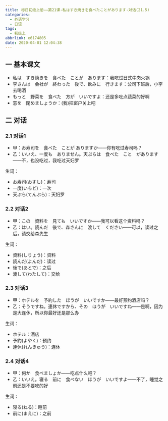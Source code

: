 ```yaml
---
title: 标日初级上册——第21课-私はすき焼きを食べたことがあります-对话(21.5)
categories:
  - 外语学习
  - 日语
tags:
  - 初级上
abbrlink: e6174805
date: 2020-04-01 12:04:38
---
```

## 一 基本课文

* 私は　すき焼きを　食べた　ことが　あります：我吃过日式牛肉火锅
* 李さんは　会社が　終わった　後で、飲みに　行きます：公司下班后，小李去喝酒
* もっと　野菜を　食べた　方が　いいですよ：还是多吃点蔬菜的好啊
* 窓を　閉めましょうか：(我)把窗户关上吧

<!--more-->

## 二 对话

### 2.1 对话1

* 甲：お寿司を　食べた　ことが  ありますか——你有吃过寿司吗？
* 乙：いいえ、一度も　ありません。天ぷらは　食べた　こと　があります——不，也没吃过，我吃过天妇罗


生词： 

* お寿司(おすし)：寿司
* 一度(いちど)：一次
* 天ぷら(てんぷら)：天妇罗

### 2.2 对话2

* 甲：この　資料を　見ても　いいですか——我可以看这个资料吗？
* 乙：はい。読んだ　後で、森さんに　渡して　ください——可以，读过之后，请交给森先生

生词：

* 資料(しりょう)：资料
* 読んだ(よんだ)：读过
* 後で(あとで)：之后
* 渡して(わたして)：交给

### 2.3 对话3

* 甲：ホテルを　予約した　ほうが　いいですか——最好预约酒店吗？
* 乙：そうですね。連休ですから、その　ほうが　いいですね——是啊，因为是大连休，所以你最好还是那么办

生词：

* ホテル：酒店
* 予約(よやく)：预约
* 連休(れんきゅう)：连休

### 2.4 对话4

* 甲：何か　食べましょか——吃点什么吧？
* 乙：いいえ。寝る　前に　食べない　ほうが　いいですよ——不了，睡觉之前还是不要吃的好

生词：

* 寝る(ねる)：睡前
* 前に(まえに)：之前

